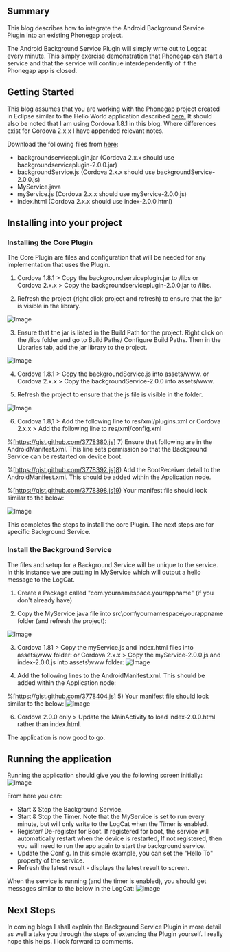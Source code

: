 ## Summary
This blog describes how to integrate the Android Background Service Plugin into an existing Phonegap project.

The Android Background Service Plugin will simply write out to Logcat every minute.  This simply exercise demonstration that Phonegap can start a service and that the service will continue interdependently of if the Phonegap app is closed.

## Getting Started
This blog assumes that you are working with the Phonegap project created in Eclipse similar to the Hello World application described [here.](http://docs.phonegap.com/en/2.0.0/guide_getting-started_android_index.md.html#Getting%20Started%20with%20Android)  It should also be noted that I am using Cordova 1.8.1 in this blog.  Where differences exist for Cordova 2.x.x I have appended relevant notes.

Download the following files from [here](https://github.com/Red-Folder/phonegap-plugins/tree/master/Android/BackgroundService):

* backgroundserviceplugin.jar (Cordova 2.x.x should use backgroundserviceplugin-2.0.0.jar)
* backgroundService.js (Cordova 2.x.x should use backgroundService-2.0.0.js)
* MyService.java
* myService.js (Cordova 2.x.x should use myService-2.0.0.js)
* index.html (Cordova 2.x.x should use index-2.0.0.html)

## Installing into your project

### Installing the Core Plugin
The Core Plugin are files and configuration that will be needed for any implementation that uses the Plugin.
1) Cordova 1.8.1 > Copy the backgroundserviceplugin.jar to /libs
    or
    Cordova 2.x.x > Copy the backgroundserviceplugin-2.0.0.jar to /libs.

2) Refresh the project (right click project and refresh) to ensure that the jar is visible in the library.

![Image](/media/blog/phonegap-android-background-serviceimage+1.png)

3) Ensure that the jar is listed in the Build Path for the project.  Right click on the /libs folder and go to Build Paths/ Configure Build Paths.  Then in the Libraries tab, add the jar library to the project.

![Image](/media/blog/phonegap-android-background-serviceimage+2.png)


4) Cordova 1.8.1 > Copy the backgroundService.js into assets/www.
    or
    Cordova 2.x.x > Copy the backgroundService-2.0.0 into assets/www.

5) Refresh the project to ensure that the js file is visible in the folder.

![Image](/media/blog/phonegap-android-background-serviceimage+3.png)


6) Cordova 1.8,1 > Add the following line to res/xml/plugins.xml
    or
    Cordova 2.x.x > Add the following line to res/xml/config.xml

%[https://gist.github.com/3778380.js]
7) Ensure that following are in the AndroidManifest.xml.  This line sets permission so that the Background Service can be restarted on device boot.

%[https://gist.github.com/3778392.js]8) Add the BootReceiver detail to the AndroidManifest.xml.  This should be added within the Application node.

%[https://gist.github.com/3778398.js]9) Your manifest file should look similar to the below:

![Image](/media/blog/phonegap-android-background-serviceimage+4.png)

This completes the steps to install the core Plugin.  The next steps are for specific Background Service.

### 
### Install the Background Service 
The files and setup for a Background Service will be unique to the service.  In this instance we are putting in MyService which will output a hello message to the LogCat.

1) Create a Package called "com.yournamespace.yourappname" (if you don't already have)

2) Copy the MyService.java file into src\com\yournamespace\yourappname folder (and refresh the project):

![Image](/media/blog/phonegap-android-background-serviceimage+5.png)


3) Cordova 1.81 > Copy the myService.js and index.html files into assets\www folder:
     or
     Cordova 2.x.x > Copy the myService-2.0.0.js and index-2.0.0.js into assets\www folder:
![Image](/media/blog/phonegap-android-background-serviceimage+6.png)


4) Add the following lines to the AndroidManifest.xml.  This should be added within the Application node:

%[https://gist.github.com/3778404.js] 5) Your manifest file should look similar to the below: 
![Image](/media/blog/phonegap-android-background-serviceimage+7.png)


6) Cordova 2.0.0 only > Update the MainActivity to load index-2.0.0.html rather than index.html.

The application is now good to go.

## Running the application
Running the application should give you the following screen initially:![Image](/media/blog/phonegap-android-background-serviceimage+8.png)

From here you can:


* Start &amp; Stop the Background Service.
* Start &amp; Stop the Timer.  Note that the MyService is set to run every minute, but will only write to the LogCat when the Timer is enabled.
* Register/ De-register for Boot.  If registered for boot, the service will automatically restart when the device is restarted,  If not registered, then you will need to run the app again to start the background service.
* Update the Config.  In this simple example, you can set the "Hello To" property of the service.
* Refresh the latest result - displays the latest result to screen.

When the service is running (and the timer is enabled), you should get messages similar to the below in the LogCat:
![Image](/media/blog/phonegap-android-background-serviceimage+9.png)


## Next Steps
In coming blogs I shall explain the Background Service Plugin in more detail as well a take you through the steps of extending the Plugin yourself.
I really hope this helps.  I look forward to comments. 